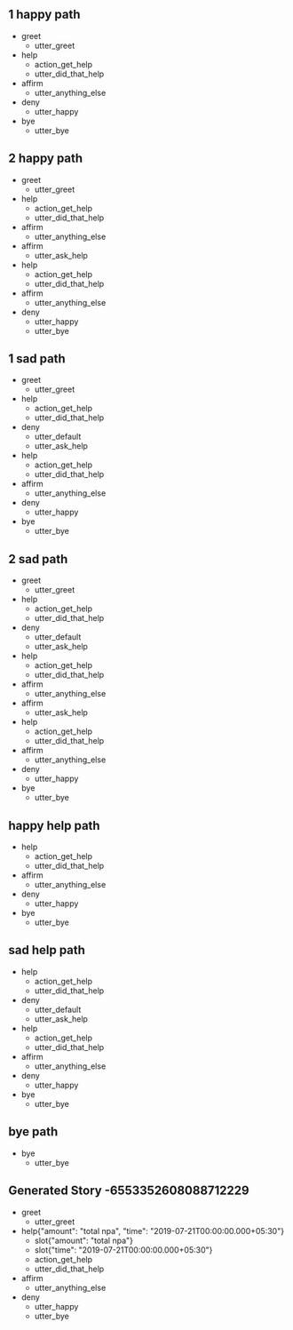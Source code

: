 ## 1 happy path
* greet
    - utter_greet
* help
    - action_get_help
    - utter_did_that_help
* affirm
    - utter_anything_else
* deny
    - utter_happy
* bye
    - utter_bye

## 2 happy path
* greet
    - utter_greet
* help
    - action_get_help
    - utter_did_that_help
* affirm
    - utter_anything_else
* affirm
    - utter_ask_help
* help
    - action_get_help
    - utter_did_that_help
* affirm
    - utter_anything_else
* deny
    - utter_happy
    - utter_bye

## 1 sad path
* greet
    - utter_greet
* help
    - action_get_help
    - utter_did_that_help
* deny
    - utter_default
    - utter_ask_help
* help
    - action_get_help
    - utter_did_that_help
* affirm
    - utter_anything_else
* deny
    - utter_happy
* bye
    - utter_bye

## 2 sad path
* greet
    - utter_greet
* help
    - action_get_help
    - utter_did_that_help
* deny
    - utter_default
    - utter_ask_help
* help
    - action_get_help
    - utter_did_that_help
* affirm
    - utter_anything_else
* affirm
    - utter_ask_help
* help
    - action_get_help
    - utter_did_that_help
* affirm
    - utter_anything_else
* deny
    - utter_happy
* bye
    - utter_bye

## happy help path
* help
    - action_get_help
    - utter_did_that_help
* affirm
    - utter_anything_else
* deny
    - utter_happy
* bye
    - utter_bye

## sad help path
* help
    - action_get_help
    - utter_did_that_help
* deny
    - utter_default
    - utter_ask_help
* help
    - action_get_help
    - utter_did_that_help
* affirm
    - utter_anything_else
* deny
    - utter_happy
* bye
    - utter_bye

## bye path
* bye
    - utter_bye

## Generated Story -6553352608088712229
* greet
    - utter_greet
* help{"amount": "total npa", "time": "2019-07-21T00:00:00.000+05:30"}
    - slot{"amount": "total npa"}
    - slot{"time": "2019-07-21T00:00:00.000+05:30"}
    - action_get_help
    - utter_did_that_help
* affirm
    - utter_anything_else
* deny
    - utter_happy
    - utter_bye
